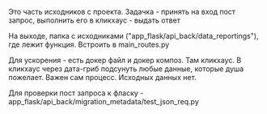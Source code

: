 Это часть исходников с проекта. 
Задачка - принять на вход пост запрос, выполнить его в кликхаус - выдать ответ

На выходе, папка с исходниками ("app_flask/api_back/data_reportings"), где лежит функция. 
Встроить в main_routes.py

Для ускорения - есть докер файл и докер композ. Там кликхаус. 
В кликхаус через дата-гриб подсунуть любые данные, которые душа пожелает. Важен сам процесс. 
Исходных данных нет. 

Для проверки пост запроса к фласку - 
app_flask/api_back/migration_metadata/test_json_req.py